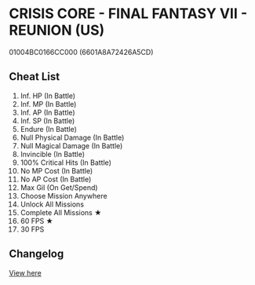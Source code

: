 # CRISIS CORE - FINAL FANTASY VII - REUNION (US)
01004BC0166CC000 (6601A8A72426A5CD)

## Cheat List
1. Inf. HP (In Battle)
1. Inf. MP (In Battle)
1. Inf. AP (In Battle)
1. Inf. SP (In Battle)
1. Endure (In Battle)
1. Null Physical Damage (In Battle)
1. Null Magical Damage (In Battle)
1. Invincible (In Battle)
1. 100% Critical Hits (In Battle)
1. No MP Cost (In Battle)
1. No AP Cost (In Battle)
1. Max Gil (On Get/Spend)
1. Choose Mission Anywhere
1. Unlock All Missions
1. Complete All Missions ★
1. 60 FPS ★
1. 30 FPS

## Changelog
[View here](./CHANGELOG.md)